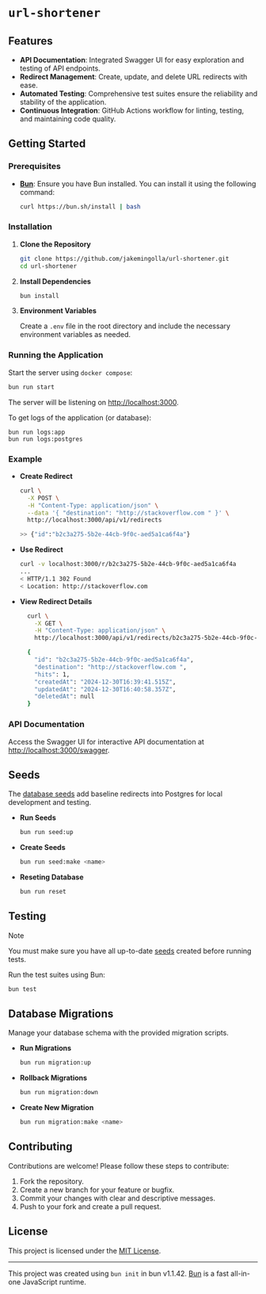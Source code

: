 # `url-shortener`

## Features

- **API Documentation**: Integrated Swagger UI for easy exploration and testing of API endpoints.
- **Redirect Management**: Create, update, and delete URL redirects with ease.
- **Automated Testing**: Comprehensive test suites ensure the reliability and stability of the application.
- **Continuous Integration**: GitHub Actions workflow for linting, testing, and maintaining code quality.

## Getting Started

### Prerequisites

- **[Bun](https://bun.sh)**: Ensure you have Bun installed. You can install it using the following command:

  ```bash
  curl https://bun.sh/install | bash
  ```

### Installation

1. **Clone the Repository**

   ```bash
   git clone https://github.com/jakemingolla/url-shortener.git
   cd url-shortener
   ```

2. **Install Dependencies**

   ```bash
   bun install
   ```

3. **Environment Variables**

   Create a `.env` file in the root directory and include the necessary environment variables as needed.

### Running the Application

Start the server using `docker compose`:

```bash
bun run start
```

The server will be listening on [http://localhost:3000](http://localhost:3000).

To get logs of the application (or database):

```
bun run logs:app
bun run logs:postgres
```

### Example

- **Create Redirect**

  ```bash
  curl \
    -X POST \
    -H "Content-Type: application/json" \
    --data '{ "destination": "http://stackoverflow.com " }' \
    http://localhost:3000/api/v1/redirects

  >> {"id":"b2c3a275-5b2e-44cb-9f0c-aed5a1ca6f4a"}
  ```

- **Use Redirect**

  ```bash
  curl -v localhost:3000/r/b2c3a275-5b2e-44cb-9f0c-aed5a1ca6f4a
  ...
  < HTTP/1.1 302 Found
  < Location: http://stackoverflow.com
  ```

- **View Redirect Details**

  ```bash
    curl \
      -X GET \
      -H "Content-Type: application/json" \
      http://localhost:3000/api/v1/redirects/b2c3a275-5b2e-44cb-9f0c-aed5a1ca6f4a

    {
      "id": "b2c3a275-5b2e-44cb-9f0c-aed5a1ca6f4a",
      "destination": "http://stackoverflow.com ",
      "hits": 1,
      "createdAt": "2024-12-30T16:39:41.515Z",
      "updatedAt": "2024-12-30T16:40:58.357Z",
      "deletedAt": null
    }
  ```

### API Documentation

Access the Swagger UI for interactive API documentation at [http://localhost:3000/swagger](http://localhost:3000/swagger).

## Seeds

The [database seeds](./db/seeds/) add baseline redirects into Postgres for local
development and testing.

- **Run Seeds**
  ```bash
  bun run seed:up
  ```
- **Create Seeds**
  ```bash
  bun run seed:make <name>
  ```
- **Reseting Database**
  ```bash
  bun run reset
  ```

## Testing

> [!NOTE]  
> You must make sure you have all up-to-date [seeds](#seeds) created
> before running tests.

Run the test suites using Bun:

```bash
bun test
```

## Database Migrations

Manage your database schema with the provided migration scripts.

- **Run Migrations**

  ```bash
  bun run migration:up
  ```

- **Rollback Migrations**

  ```bash
  bun run migration:down
  ```

- **Create New Migration**
  ```bash
  bun run migration:make <name>
  ```

## Contributing

Contributions are welcome! Please follow these steps to contribute:

1. Fork the repository.
2. Create a new branch for your feature or bugfix.
3. Commit your changes with clear and descriptive messages.
4. Push to your fork and create a pull request.

## License

This project is licensed under the [MIT License](LICENSE).

---

This project was created using `bun init` in bun v1.1.42. [Bun](https://bun.sh)
is a fast all-in-one JavaScript runtime.
